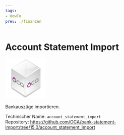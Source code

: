 ```yaml
---
tags:
- HowTo
prev: ./finanzen
---
```

# Account Statement Import
![icon_oca_app](assets/icon_oca_app.png)

Bankauszüge importieren.

Technischer Name: `account_statement_import`\
Repository: <https://github.com/OCA/bank-statement-import/tree/15.0/account_statement_import>
